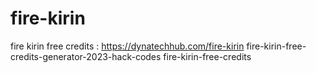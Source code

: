 # fire-kirin
fire kirin free credits : https://dynatechhub.com/fire-kirin
fire-kirin-free-credits-generator-2023-hack-codes
fire-kirin-free-credits
